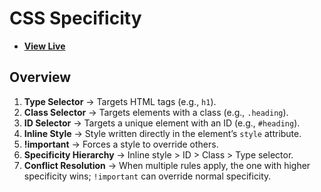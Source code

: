 # CSS Specificity

- [**View Live**](https://tahmid-sarker.github.io/Modern-HTML-CSS-Notes/04-CSS-Basics/06-Specificity/)

## Overview

1. **Type Selector** → Targets HTML tags (e.g., `h1`).
2. **Class Selector** → Targets elements with a class (e.g., `.heading`).
3. **ID Selector** → Targets a unique element with an ID (e.g., `#heading`).
4. **Inline Style** → Style written directly in the element’s `style` attribute.
5. **!important** → Forces a style to override others.
6. **Specificity Hierarchy** → Inline style > ID > Class > Type selector.
7. **Conflict Resolution** → When multiple rules apply, the one with higher specificity wins; `!important` can override normal specificity.